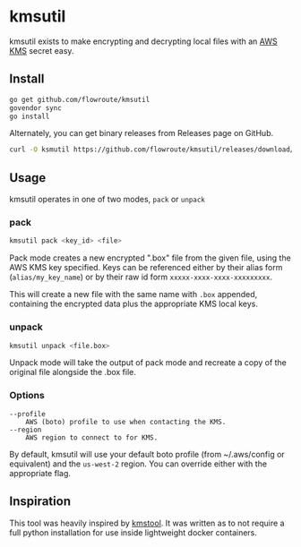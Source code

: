 # kmsutil

kmsutil exists to make encrypting and decrypting local files with an
[AWS KMS](https://aws.amazon.com/kms/) secret easy.

## Install

```sh
go get github.com/flowroute/kmsutil
govendor sync
go install
```

Alternately, you can get binary releases from Releases page on GitHub.

```sh
curl -O ksmutil https://github.com/flowroute/kmsutil/releases/download/0.0.2/kmsutil_linux_amd64
```

## Usage

kmsutil operates in one of two modes, `pack` or `unpack`

### pack

```sh
kmsutil pack <key_id> <file>
```

Pack mode creates a new encrypted ".box" file from the given file, using the
AWS KMS key specified.  Keys can be referenced either by their alias form
(`alias/my_key_name`) or by their raw id form `xxxxx-xxxx-xxxx-xxxxxxxxx`.

This will create a new file with the same name with `.box` appended, containing
the encrypted data plus the appropriate KMS local keys.

### unpack

```sh
kmsutil unpack <file.box>
```

Unpack mode will take the output of pack mode and recreate a copy of the
original file alongside the .box file.

### Options

```
--profile
    AWS (boto) profile to use when contacting the KMS.
--region
	AWS region to connect to for KMS.
```

By default, kmsutil will use your default boto profile (from ~/.aws/config or
equivalent) and the `us-west-2` region.  You can override either with the
appropriate flag.


## Inspiration

This tool was heavily inspired by [kmstool](https://github.com/slank/kmstool).
It was written as to not require a full python installation for use inside
lightweight docker containers.
